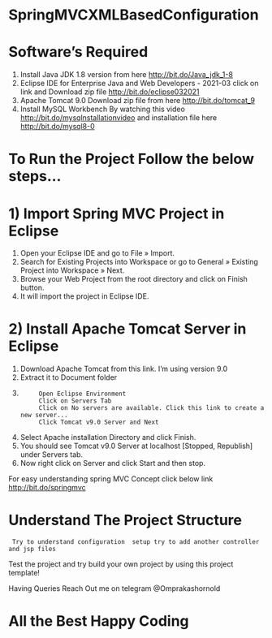 # SpringMVCXMLBasedConfiguration

# Software’s Required
1) Install Java JDK 1.8 version from here http://bit.do/Java_jdk_1-8
2) Eclipse IDE for Enterprise Java and Web Developers - 2021-03 click on link and Download zip file http://bit.do/eclipse032021
3) Apache Tomcat 9.0 Download zip file from here http://bit.do/tomcat_9
4) Install MySQL Workbench By watching this video http://bit.do/mysqlnstallationvideo and installation file here http://bit.do/mysql8-0

# To Run the Project Follow the below steps…

# 1) Import Spring MVC Project in Eclipse
1) Open your Eclipse IDE and go to File » Import.
2) Search for Existing Projects into Workspace or go to General » Existing Project into Workspace » Next.
3) Browse your Web Project from the root directory and click on Finish button.
4) It will import the project in Eclipse IDE.


# 2) Install Apache Tomcat Server in Eclipse
1) Download Apache Tomcat from this link. I’m using version 9.0
2) Extract it to Document folder
3)
            Open Eclipse Environment
            Click on Servers Tab
            Click on No servers are available. Click this link to create a new server...
            Click Tomcat v9.0 Server and Next
4) Select Apache installation Directory and click Finish.
5) You should see Tomcat v9.0 Server at localhost [Stopped, Republish] under Servers tab. 
6) Now right click on Server and click Start and then stop.

For easy understanding spring MVC Concept click below link
http://bit.do/springmvc

# Understand The Project Structure 
     Try to understand configuration  setup try to add another controller and jsp files
Test the project and try build your own project by using this project template!

Having Queries Reach Out me on telegram 
@Omprakashornold


# All the Best Happy Coding
